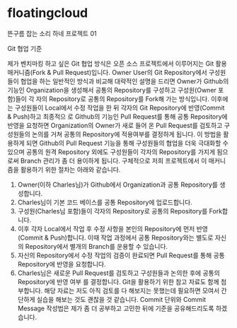 # floatingcloud
뜬구름 잡는 소리 하네 프로젝트 01

Git 협업 기준

제가 벤치마킹 하고 싶은 Git 협업 방식은 오픈 소스 프로젝트에서 이루어지는 Git 활용 매커니즘(Fork & Pull
Request)입니다.
Owner User의 Git Repository에서 구성원들이 협업을 하는 일반적인 방식과 비교해 대략적인 설명을 드리면
Owner가 Github의 기능인 Organization을 생성해서 공통의 Repository를 구성하고 구성원(Owner 포함)들이 각
자의 Repository로 공통의 Repository를 Fork해 가는 방식입니다.
이후에는 구성원들이 Local에서 수정 작업을 한 뒤 각자의 Git Repository에 반영(Commit & Push)하고 최종적으
로 Github의 기능인 Pull Request를 통해 공통 Repository에 반영을 요청하면 Organization의 Owner가 새로 들어
온 Pull Request를 검토하고 구성원들의 논의를 거쳐 공통의 Repository에 적용여부를 결정하게 됩니다.
이 방법을 활용하게 되면 Github의 Pull Request 기능을 통해 구성원들의 협업을 더욱 극대화할 수 있으며 공통의
원격 Repository 외에도 구성원들이 각자의 Repository를 가지게 됨으로써 Branch 관리가 좀 더 용이하게 됩니다.
구체적으로 저희 프로젝트에서 이 매커니즘을 활용하기 위한 절차는 아래와 같습니다.
1. Owner(이하 Charles님)가 Github에서 Organization과 공통 Repository를 생성합니다.
2. Charles님이 기본 코드 베이스를 공통 Repository에 업로드합니다.
3. 구성원(Charles님 포함)들이 각자의 Repository로 공통의 Repository를 Fork합니다.
4. 이후 각자 Local에서 작업 후 수정 사항을 본인의 Repository에 먼저 반영(Commit & Push)합니다. 이때
작업 과정에서 공통 Repository와는 별도로 자신의 Repository에서 별개의 Branch를 운용할 수 있습니다.
5. 자신의 Repository에서 수정 작업의 검증이 완료되면 Pull Request를 통해 공통 Repository에 반영을
요청합니다.
6. Charles님은 새로운 Pull Request를 검토하고 구성원들과 논의한 후에 공통의 Repository에 반영 여부
를 결정합니다.
Git을 활용하기 위한 참고 자료도 함께 첨부합니다. 해당 자료는 저도 아직 검토를 다 해보지는 못했는데 필요하면
모여서 간단하게 실습을 해보는 것도 괜찮을 것 같습니다.
Commit 단위와 Commit Message 작성법은 제가 좀 더 공부하고 고민한 뒤에 기준을 공유해드리도록 하겠습니다.
